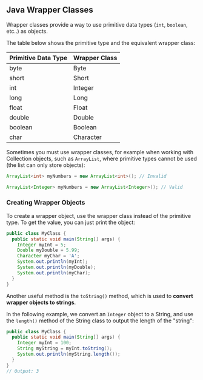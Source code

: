## Java Wrapper Classes

Wrapper classes provide a way to use primitive data types (`int`, `boolean`, etc..) as objects.

The table below shows the primitive type and the equivalent wrapper class:

Primitive Data Type	|Wrapper Class
--------------------|------------------
byte	|Byte
short	|Short
int		|Integer
long	|Long
float	|Float
double	|Double
boolean	|Boolean
char	|Character

Sometimes you must use wrapper classes, for example when working with Collection objects, such as `ArrayList`, where primitive types cannot be used (the list can only store objects):

```java
ArrayList<int> myNumbers = new ArrayList<int>(); // Invalid

ArrayList<Integer> myNumbers = new ArrayList<Integer>(); // Valid
```

### Creating Wrapper Objects

To create a wrapper object, use the wrapper class instead of the primitive type. To get the value, you can just print the object:

```java
public class MyClass { 
  public static void main(String[] args) { 
    Integer myInt = 5; 
    Double myDouble = 5.99; 
    Character myChar = 'A'; 
    System.out.println(myInt);
    System.out.println(myDouble);
    System.out.println(myChar);
  }
}
```

Another useful method is the `toString()` method, which is used to **convert wrapper objects to strings**.

In the following example, we convert an `Integer` object to a String, and use the `length()` method of the String class to output the length of the "string":

```java
public class MyClass { 
  public static void main(String[] args) { 
    Integer myInt = 100; 
    String myString = myInt.toString();
    System.out.println(myString.length());
  }
}
// Output: 3
```
